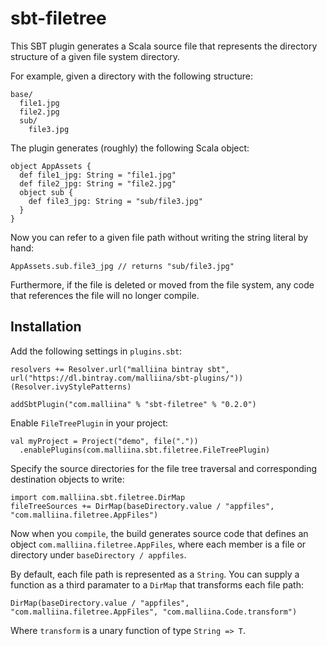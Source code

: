 # sbt-filetree

This SBT plugin generates a Scala source file that represents the 
directory structure of a given file system directory.

For example, given a directory with the following structure:

    base/
      file1.jpg
      file2.jpg
      sub/
        file3.jpg
      
The plugin generates (roughly) the following Scala object:

    object AppAssets {
      def file1_jpg: String = "file1.jpg"
      def file2_jpg: String = "file2.jpg"
      object sub {
        def file3_jpg: String = "sub/file3.jpg"
      }
    }
    
Now you can refer to a given file path without writing the string literal by hand:

    AppAssets.sub.file3_jpg // returns "sub/file3.jpg"

Furthermore, if the file is deleted or moved from the file system, any code that
references the file will no longer compile.

## Installation

Add the following settings in `plugins.sbt`:

    resolvers += Resolver.url("malliina bintray sbt", url("https://dl.bintray.com/malliina/sbt-plugins/"))(Resolver.ivyStylePatterns)
    
    addSbtPlugin("com.malliina" % "sbt-filetree" % "0.2.0")

Enable `FileTreePlugin` in your project:

    val myProject = Project("demo", file("."))
      .enablePlugins(com.malliina.sbt.filetree.FileTreePlugin)

Specify the source directories for the file tree traversal and corresponding destination objects to write:

    import com.malliina.sbt.filetree.DirMap
    fileTreeSources += DirMap(baseDirectory.value / "appfiles", "com.malliina.filetree.AppFiles")
    
Now when you `compile`, the build generates source code that defines an object `com.malliina.filetree.AppFiles`,
where each member is a file or directory under `baseDirectory / appfiles`.

By default, each file path is represented as a `String`. You can supply a function as a third paramater to a 
`DirMap` that transforms each file path:

    DirMap(baseDirectory.value / "appfiles", "com.malliina.filetree.AppFiles", "com.malliina.Code.transform")
    
Where `transform` is a unary function of type `String => T`.
